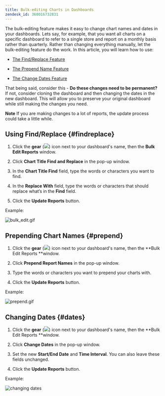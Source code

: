 ```yaml
---
title: Bulk-editing Charts in Dashboards
zendesk_id: 360016732831
---
```


The bulk-editing feature makes it easy to change chart names and dates in your dashboards. Lets say, for example, that you want all charts on a specific dashboard to refer to a single store and report on a monthly basis rather than quarterly. Rather than changing everything manually, let the bulk-editing feature do the work. In this article, you will learn how to use:

* [The Find/Replace Feature](../#findreplace)

* [The Prepend Name Feature](../#prepend)

* [The Change Dates Feature](../#dates)

That being said, consider this - **Do these changes need to be permanent?** If not, consider cloning the dashboard and then changing the dates in the new dashboard. This will allow you to preserve your original dashboard while still making the changes you need.

**Note** If you are making changes to a lot of reports, the update process could take a little while.

## Using Find/Replace {#findreplace}

1. Click the **gear** (![](../assets/gear-icon.png)) icon next to your dashboard's name, then the **Bulk Edit Reports** window.

1. Click **Chart Title Find and Replace** in the pop-up window.

1. In the **Chart Title Find** field, type the words or characters you want to find.

1. In the **Replace With** field, type the words or characters that should replace what’s in the **Find** field.

1. Click the **Update Reports** button.

Example:

![bulk\_edit.gif](../assets/bulk_edit.gif)

## Prepending Chart Names {#prepend}

1. Click the **gear** (![](../assets/gear-icon.png)) icon next to your dashboard's name, then the **Bulk Edit Reports **window.

1. Click **Prepend Report Names** in the pop-up window.

1. Type the words or characters you want to prepend your charts with.

1. Click the **Update Reports** button.

Example:

![prepend.gif](../assets/prepend.gif)

## Changing Dates {#dates}

1. Click the **gear** (![](../assets/gear-icon.png)) icon next to your dashboard's name, then the **Bulk Edit Reports **window.

1. Click **Change Dates** in the pop-up window.

1. Set the new **Start/End Date** and **Time Interval**. You can also leave these fields unchanged.

1. Click the **Update Reports** button.

Example:

![changing dates](../assets/dates.gif)

